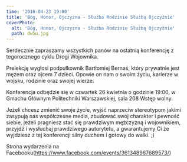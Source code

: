 ```yaml
---
time: '2018-04-23 19:00'
title: 'Bóg, Honor, Ojczyzna - Służba Rodzinie Służbą Ojczyźnie'
coverPhoto:
  alt: 'Bóg, Honor, Ojczyzna - Służba Rodzinie Służbą Ojczyźnie'
  path: dw5u.jpg
---
```

Serdecznie zapraszamy wszystkich panów na ostatnią konferencję z tegorocznego cyklu Drogi Wojownika. 

Prelekcję wygłosi podpułkownik Bartłomiej Bernaś, który prywatnie jest mężem oraz ojcem 7 dzieci. Opowie on nam o swoim życiu, karierze w wojsku, rodzinie oraz swojej wierze.

Konferencja odbędzie się w czwartek 26 kwietnia o godzinie 19:00, w Gmachu Głównym Politechniki Warszawskiej, sala 208
Wstęp wolny. 

Jeżeli chcesz zmienić swoje życie, wyjść naprzeciw stereotypom jakimi zasypują nas współczesne media, zbudować swój charakter i pewność siebie, jeżeli pragniesz stać się prawdziwym mężczyzną i wojownikiem, przyjdź i wysłuchaj prawdziwego autorytetu, a gwarantujemy Ci że wyjdziesz z tej konferencji silny duchem i gotowy do walki. ;)


Strona wydarzenia na Facebooku(https://www.facebook.com/events/361348967689573/)